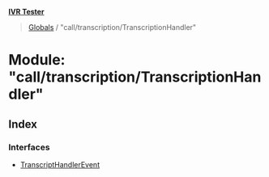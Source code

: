 **[IVR Tester](../README.md)**

> [Globals](../README.md) / "call/transcription/TranscriptionHandler"

# Module: "call/transcription/TranscriptionHandler"

## Index

### Interfaces

* [TranscriptHandlerEvent](../interfaces/_call_transcription_transcriptionhandler_.transcripthandlerevent.md)
